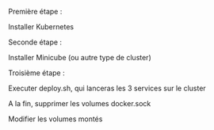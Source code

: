 Première étape : 

Installer Kubernetes


Seconde étape :

Installer Minicube (ou autre type de cluster)


Troisième étape :

Executer deploy.sh, qui lanceras les 3 services sur le cluster


A la fin, supprimer les volumes docker.sock

Modifier les volumes montés
